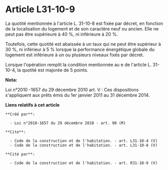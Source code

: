 # Article L31-10-9

La quotité mentionnée à l'article L. 31-10-8 est fixée par décret, en fonction de la localisation du logement et de son
caractère neuf ou ancien. Elle ne peut pas être supérieure à 40 %, ni inférieure à 20 %. 

Toutefois, cette quotité est abaissée à un taux qui ne peut être supérieur à 30 %, ni inférieur à 5 % lorsque la performance
énergétique globale du logement est inférieure à un ou plusieurs niveaux fixés par décret. 

Lorsque l'opération remplit la condition mentionnée au e de l'article L. 31-10-4, la quotité est majorée de 5 points.

**Nota:**

Loi n°2010 -1657 du 29 décembre 2010 art. V : Ces dispositions s'appliquent aux prêts émis du 1er janvier 2011 au 31 décembre
2014.

**Liens relatifs à cet article**

	**Créé par**:

	  - Loi n°2010-1657 du 29 décembre 2010 - art. 90 (M)

	**Cite**:

	  - Code de la construction et de l'habitation. - art. L31-10-4 (V)
	  - Code de la construction et de l'habitation. - art. L31-10-8 (V)

	**Cité par**:

	  - Code de la construction et de l'habitation. - art. R31-10-9 (V)
